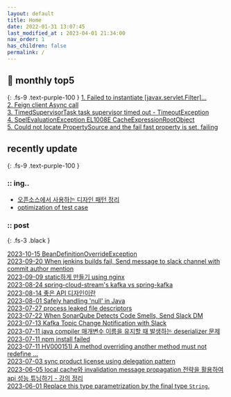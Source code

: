 ```yaml
---
layout: default
title: Home
date: 2022-01-31 13:07:45
last_modified_at : 2023-04-01 21:34:00
nav_order: 1
has_children: false
permalink: /
---
```


## 🌈 monthly top5
{: .fs-9 .text-purple-100 }
[1. Failed to instantiate [javax.servlet.Filter]...](./docs/errors/spring1.md)  
[2. Feign client Async call](./docs/msa/feign/feignclient_async.md)  
[3. TimedSupervisorTask task supervisor timed out - TimeoutException](./docs/errors/timedSupervisorTask_timed_out.md)  
[4. SpelEvaluationException EL1008E CacheExpressionRootObject](./docs/errors/spelEvaluationException.md)  
[5. Could not locate PropertySource and the fail fast property is set, failing](./docs/errors/propertySourceError.md)  

## recently update
{: .fs-9 .text-purple-100 }

### :: ing..

- [오픈소스에서 사용하는 디자인 패턴 정리](./docs/patterns/opensourcepatterns.md)  
- [optimization of test case](./docs/quality/testcase/optimization_of_test_case.md)  

### :: post

{: .fs-3 .black }

[2023-10-15 BeanDefinitionOverrideException](./docs/errors/beanDefinitionOverrideException.md)  
[2023-09-20 When jenkins builds fail, Send message to slack channel with commit author mention](./docs/sub-projects/jenkins_slack_notifier.md)  
[2023-09-09 static하게 만들기 using nginx](./docs/msa/nginx/using_nginx_static.md)  
[2023-08-24 spring-cloud-stream's kafka vs spring-kafka](./docs/msa/spring/spring_cloud_stream.md)  
[2023-08-14 좋은 API 디자인이란](./docs/clipping/msa/goodapidesign.md)  
[2023-08-01 Safely handling 'null' in Java](./docs/language/java/null_safe.md)  
[2023-07-27 process leaked file descriptors](./docs/errors/process_leaked_file_descriptors.md)  
[2023-07-22 When SonarQube Detects Code Smells, Send Slack DM](./docs/sub-projects/sonarqube_codesmell_slack_notification.md)  
[2023-07-13 Kafka Topic Change Notification with Slack](./docs/sub-projects/kafka_topic_slack_notification.md)  
[2023-07-11 java compiler 매개변수 이름을 유지할 때 발생하는 deserializer 문제](./docs/errors/java_compiler_parameters.md)  
[2023-07-11 npm install failed](./docs/errors/npm_install_error.md)  
[2023-07-11 HV000151) A method overriding another method must not redefine ...](./docs/errors/HV000151.md)  
[2023-07-03 sync product license using delegation pattern](./docs/patterns/delegation_pattern.md)  
[2023-06-05 local cache와 invalidation message propagation 전략을 활용하여 api 성능 튜닝하기 - 강의 정리](./docs/mooc/youtube/localcache_imdg.md)  
[2023-06-01 Replace this type parametrization by the final type `String`.](./docs/quality/sonarqube/S4968.md)  
